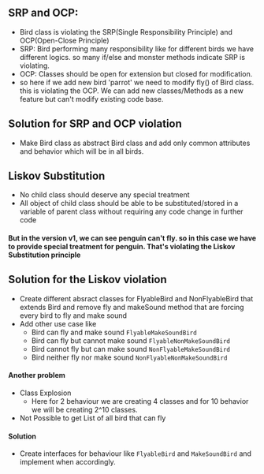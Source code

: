 ## SRP and OCP:
* Bird class is violating the SRP(Single Responsibility Principle) and OCP(Open-Close Principle)
* SRP: Bird performing many responsibility like for different birds we have different logics. so many 
   if/else and monster methods indicate SRP is violating.
* OCP: Classes should be open for extension but closed for modification.
* so here if we add new bird 'parrot' we need to modify fly() of Bird class. this is violating the OCP.
  We can add new classes/Methods as a new feature but can't modify existing code base.


## Solution for SRP and OCP violation
* Make Bird class as abstract Bird class and add only common attributes and behavior which will be in all birds.

## Liskov Substitution
* No child class should deserve any special treatment
* All object of child class should be able to be substituted/stored in a variable of parent class without requiring any code change in further code

#### But in the version v1, we can see penguin can't fly. so in this case we have to provide special treatment for penguin. That's violating the Liskov Substitution principle

## Solution for the Liskov violation
* Create different absract classes for FlyableBird and NonFlyableBird that extends Bird and remove fly and makeSound method that are forcing every bird to fly and make sound
* Add other use case like
   * Bird can fly and make sound `FlyableMakeSoundBird`
   * Bird can fly but cannot make sound `FlyableNonMakeSoundBird`
   * Bird cannot fly but can make sound `NonFlyableMakeSoundBird`
   * Bird neither fly nor make sound `NonFlyableNonMakeSoundBird`
#### Another problem
* Class Explosion
   * Here for 2 behaviour we are creating 4 classes and for 10 behavior we will be creating 2^10 classes.
* Not Possible to get List of all bird that can fly 
#### Solution
* Create interfaces for behaviour like `FlyableBird` and `MakeSoundBird` and implement when accordingly.